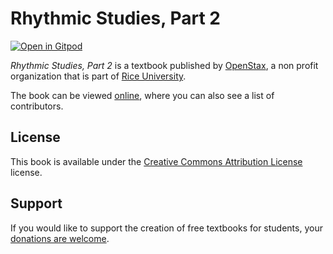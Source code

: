 # Rhythmic Studies, Part 2

[![Open in Gitpod](https://gitpod.io/button/open-in-gitpod.svg)](https://gitpod.io/from-referrer/)

_Rhythmic Studies, Part 2_ is a textbook published by [OpenStax](https://openstax.org/), a non profit organization that is part of [Rice University](https://www.rice.edu/).

The book can be viewed [online](https://github.com/cnx-user-books/cnxbook-rhythmic-studies-part-2/releases/latest), where you can also see a list of contributors.

## License
This book is available under the [Creative Commons Attribution License](./LICENSE) license.

## Support
If you would like to support the creation of free textbooks for students, your [donations are welcome](https://riceconnect.rice.edu/donation/support-openstax-banner).
